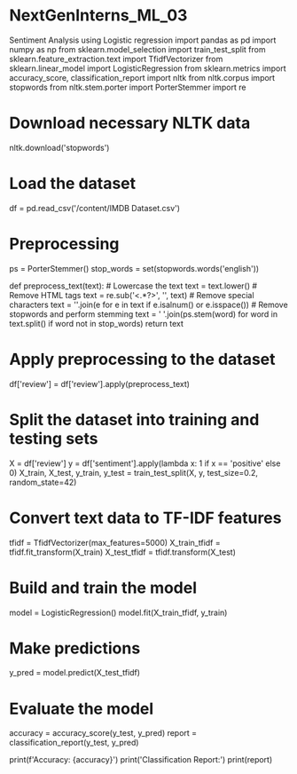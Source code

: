 # NextGenInterns_ML_03
Sentiment Analysis using Logistic regression
import pandas as pd
import numpy as np
from sklearn.model_selection import train_test_split
from sklearn.feature_extraction.text import TfidfVectorizer
from sklearn.linear_model import LogisticRegression
from sklearn.metrics import accuracy_score, classification_report
import nltk
from nltk.corpus import stopwords
from nltk.stem.porter import PorterStemmer
import re
# Download necessary NLTK data
nltk.download('stopwords')

# Load the dataset
df = pd.read_csv('/content/IMDB Dataset.csv')

# Preprocessing
ps = PorterStemmer()
stop_words = set(stopwords.words('english'))

def preprocess_text(text):
    # Lowercase the text
    text = text.lower()
    # Remove HTML tags
    text = re.sub('<.*?>', '', text)
    # Remove special characters
    text = ''.join(e for e in text if e.isalnum() or e.isspace())
    # Remove stopwords and perform stemming
    text = ' '.join(ps.stem(word) for word in text.split() if word not in stop_words)
    return text

# Apply preprocessing to the dataset
df['review'] = df['review'].apply(preprocess_text)

# Split the dataset into training and testing sets
X = df['review']
y = df['sentiment'].apply(lambda x: 1 if x == 'positive' else 0)
X_train, X_test, y_train, y_test = train_test_split(X, y, test_size=0.2, random_state=42)

# Convert text data to TF-IDF features
tfidf = TfidfVectorizer(max_features=5000)
X_train_tfidf = tfidf.fit_transform(X_train)
X_test_tfidf = tfidf.transform(X_test)

# Build and train the model
model = LogisticRegression()
model.fit(X_train_tfidf, y_train)

# Make predictions
y_pred = model.predict(X_test_tfidf)

# Evaluate the model
accuracy = accuracy_score(y_test, y_pred)
report = classification_report(y_test, y_pred)

print(f'Accuracy: {accuracy}')
print('Classification Report:')
print(report)


